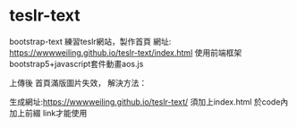 # teslr-text
bootstrap-text
練習teslr網站，製作首頁
網址:
https://wwwweiling.github.io/teslr-text/index.html
使用前端框架bootstrap5+javascript套件動畫aos.js

上傳後 首頁滿版圖片失效，
解決方法：

生成網址:https://wwwweiling.github.io/teslr-text/
須加上index.html
於code內加上前綴 <link rel="stylesheet"  href="https://wwwweiling.github.io/teslr-text/css/style1.css">
link才能使用

